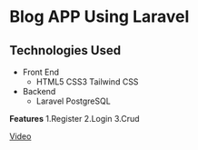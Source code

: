 # Blog APP Using Laravel
## Technologies Used
* Front End
    * HTML5 CSS3 Tailwind CSS
* Backend
    * Laravel PostgreSQL

**Features**
1.Register
2.Login
3.Crud

[Video](https://drive.google.com/file/d/1ZdThLNAi8sLglkdSTJTY25iJI7raYB2k/view?usp=sharing)
